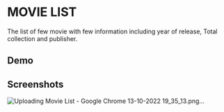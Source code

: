 
# MOVIE LIST

The list of few movie with few information including year of release, Total collection and publisher.




## Demo




## Screenshots
![Uploading Movie List - Google Chrome 13-10-2022 19_35_13.png…]()


